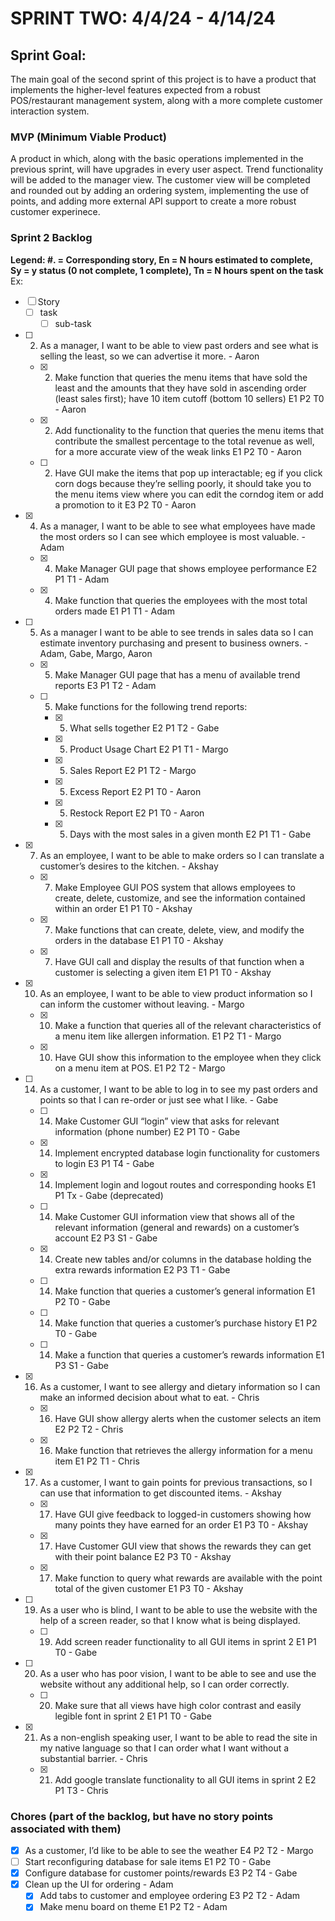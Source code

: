# SPRINT TWO: 4/4/24 - 4/14/24

## Sprint Goal:
The main goal of the second sprint of this project is to have a product that implements the higher-level features expected from a robust POS/restaurant management system, along with a more complete customer interaction system. 

### MVP (Minimum Viable Product)
A product in which, along with the basic operations implemented in the previous sprint, will have upgrades in every user aspect. Trend functionality will be added to the manager view. The customer view will be completed and rounded out by adding an ordering system, implementing the use of points, and adding more external API support to create a more robust customer experinece. 

### Sprint 2 Backlog
**Legend: #. = Corresponding story, En = N hours estimated to complete, Sy = y status (0 not complete, 1 complete), Tn = N hours spent on the task**
Ex:
- [ ] Story
  - [ ] task
    - [ ] sub-task
- [ ] 2. As a manager, I want to be able to view past orders and see what is selling the least, so we can advertise it more. - Aaron
  - [x] 2. Make function that queries the menu items that have sold the least and the amounts that they have sold in ascending order (least sales first); have 10 item cutoff (bottom 10 sellers) E1 P2 T0 - Aaron
  - [X] 2. Add functionality to the function that queries the menu items that contribute the smallest percentage to the total revenue as well, for a more accurate view of the weak links E1 P2 T0 - Aaron
  - [ ] 2. Have GUI make the items that pop up interactable; eg if you click corn dogs because they’re selling poorly, it should take you to the menu items view where you can edit the corndog item or add a promotion to it E3 P2 T0 - Aaron
- [x] 4. As a manager, I want to be able to see what employees have made the most orders so I can see which employee is most valuable. - Adam
  - [x] 4. Make Manager GUI page that shows employee performance E2 P1 T1 - Adam
  - [x] 4. Make function that queries the employees with the most total orders made E1 P1 T1 - Adam
- [ ] 5. As a manager I want to be able to see trends in sales data so I can estimate inventory purchasing and present to business owners. - Adam, Gabe, Margo, Aaron
  - [x] 5. Make Manager GUI page that has a menu of available trend reports E3 P1 T2 - Adam
  - [ ] 5. Make functions for the following trend reports:
    - [x] 5. What sells together E2 P1 T2 - Gabe
    - [X] 5. Product Usage Chart E2 P1 T1 - Margo
    - [X] 5. Sales Report E2 P1 T2 - Margo
    - [X] 5. Excess Report E2 P1 T0 - Aaron
    - [X] 5. Restock Report E2 P1 T0 - Aaron
    - [x] 5. Days with the most sales in a given month E2 P1 T1 - Gabe
- [x] 7. As an employee, I want to be able to make orders so I can translate a customer’s desires to the kitchen. - Akshay
  - [x] 7. Make Employee GUI POS system that allows employees to create, delete, customize, and see the information contained within an order E1 P1 T0 - Akshay
  - [x] 7. Make functions that can create, delete, view, and modify the orders in the database E1 P1 T0 - Akshay
  - [x] 7. Have GUI call and display the results of that function when a customer is selecting a given item E1 P1 T0 - Akshay
- [X] 10. As an employee, I want to be able to view product information so I can inform the customer without leaving. - Margo
  - [X] 10. Make a function that queries all of the relevant characteristics of a menu item like allergen information.  E1 P2 T1 - Margo
  - [X] 10. Have GUI show this information to the employee when they click on a menu item at POS. E1 P2 T2 - Margo
- [ ] 14. As a customer, I want to be able to log in to see my past orders and points so that I can re-order or just see what I like. - Gabe
  - [ ] 14. Make Customer GUI “login” view that asks for relevant information (phone number)  E2 P1 T0 - Gabe
  - [x] 14. Implement encrypted database login functionality for customers to login E3 P1 T4 - Gabe
  - [x] 14. Implement login and logout routes and corresponding hooks E1 P1 Tx - Gabe (deprecated)
  - [ ] 14. Make Customer GUI information view that shows all of the relevant information (general and rewards) on a customer’s account E2 P3 S1 - Gabe
  - [x] 14. Create new tables and/or columns in the database holding the extra rewards information E2 P3 T1 - Gabe
  - [ ] 14. Make function that queries a customer’s general information E1 P2 T0 - Gabe
  - [ ] 14. Make function that queries a customer’s purchase history   E1 P2 T0 - Gabe
  - [ ] 14. Make a function that queries a customer’s rewards information  E1 P3 S1 - Gabe
- [X] 16. As a customer, I want to see allergy and dietary information so I can make an informed decision about what to eat. - Chris
  - [X] 16. Have GUI show allergy alerts when the customer selects an item E2 P2 T2 - Chris
  - [X] 16. Make function that retrieves the allergy information for a menu item E1 P2 T1 - Chris
- [X] 17. As a customer, I want to gain points for previous transactions, so I can use that information to get discounted items. - Akshay
  - [X] 17. Have GUI give feedback to logged-in customers showing how many points they have earned for an order E1 P3 T0 - Akshay
  - [X] 17. Have Customer GUI view that shows the rewards they can get with their point balance E2 P3 T0 - Akshay
  - [X] 17. Make function to query what rewards are available with the point total of the given customer E1 P3 T0 - Akshay
- [ ] 19. As a user who is blind, I want to be able to use the website with the help of a screen reader, so that I know what is being displayed.
  - [ ] 19. Add screen reader functionality to all GUI items in sprint 2 E1 P1 T0 - Gabe
- [ ] 20. As a user who has poor vision, I want to be able to see and use the website without any additional help, so I can order correctly.
  - [ ] 20. Make sure that all views have high color contrast and easily legible font in sprint 2 E1 P1 T0 - Gabe
- [x] 21. As a non-english speaking user, I want to be able to read the site in my native language so that I can order what I want without a substantial barrier. - Chris
  - [x] 21. Add google translate functionality to all GUI items in sprint 2 E2 P1 T3 - Chris

### Chores (part of the backlog, but have no story points associated with them)
- [X] As a customer, I’d like to be able to see the weather E4 P2 T2 - Margo
- [ ] Start reconfiguring database for sale items E1 P2 T0 - Gabe
- [x] Configure database for customer points/rewards E3 P2 T4 - Gabe
- [x] Clean up the UI for ordering  - Adam
  - [x] Add tabs to customer and employee ordering E3 P2 T2 - Adam
  - [x] Make menu board on theme E1 P2 T2 - Adam
